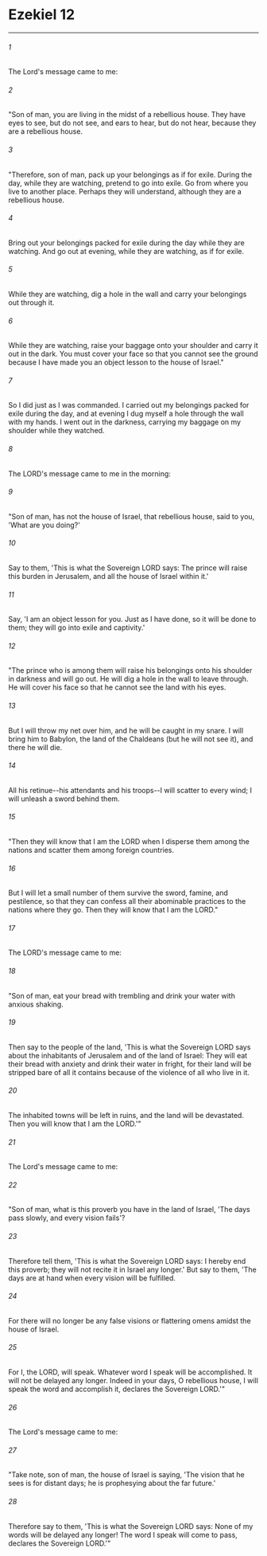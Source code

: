 # Ezekiel 12
***



###### 1 
The Lord's message came to me: 

###### 2 
"Son of man, you are living in the midst of a rebellious house. They have eyes to see, but do not see, and ears to hear, but do not hear, because they are a rebellious house. 

###### 3 
"Therefore, son of man, pack up your belongings as if for exile. During the day, while they are watching, pretend to go into exile. Go from where you live to another place. Perhaps they will understand, although they are a rebellious house. 

###### 4 
Bring out your belongings packed for exile during the day while they are watching. And go out at evening, while they are watching, as if for exile. 

###### 5 
While they are watching, dig a hole in the wall and carry your belongings out through it. 

###### 6 
While they are watching, raise your baggage onto your shoulder and carry it out in the dark. You must cover your face so that you cannot see the ground because I have made you an object lesson to the house of Israel." 

###### 7 
So I did just as I was commanded. I carried out my belongings packed for exile during the day, and at evening I dug myself a hole through the wall with my hands. I went out in the darkness, carrying my baggage on my shoulder while they watched. 

###### 8 
The LORD's message came to me in the morning: 

###### 9 
"Son of man, has not the house of Israel, that rebellious house, said to you, 'What are you doing?' 

###### 10 
Say to them, 'This is what the Sovereign LORD says: The prince will raise this burden in Jerusalem, and all the house of Israel within it.' 

###### 11 
Say, 'I am an object lesson for you. Just as I have done, so it will be done to them; they will go into exile and captivity.' 

###### 12 
"The prince who is among them will raise his belongings onto his shoulder in darkness and will go out. He will dig a hole in the wall to leave through. He will cover his face so that he cannot see the land with his eyes. 

###### 13 
But I will throw my net over him, and he will be caught in my snare. I will bring him to Babylon, the land of the Chaldeans (but he will not see it), and there he will die. 

###### 14 
All his retinue--his attendants and his troops--I will scatter to every wind; I will unleash a sword behind them. 

###### 15 
"Then they will know that I am the LORD when I disperse them among the nations and scatter them among foreign countries. 

###### 16 
But I will let a small number of them survive the sword, famine, and pestilence, so that they can confess all their abominable practices to the nations where they go. Then they will know that I am the LORD." 

###### 17 
The LORD's message came to me: 

###### 18 
"Son of man, eat your bread with trembling and drink your water with anxious shaking. 

###### 19 
Then say to the people of the land, 'This is what the Sovereign LORD says about the inhabitants of Jerusalem and of the land of Israel: They will eat their bread with anxiety and drink their water in fright, for their land will be stripped bare of all it contains because of the violence of all who live in it. 

###### 20 
The inhabited towns will be left in ruins, and the land will be devastated. Then you will know that I am the LORD.'" 

###### 21 
The Lord's message came to me: 

###### 22 
"Son of man, what is this proverb you have in the land of Israel, 'The days pass slowly, and every vision fails'? 

###### 23 
Therefore tell them, 'This is what the Sovereign LORD says: I hereby end this proverb; they will not recite it in Israel any longer.' But say to them, 'The days are at hand when every vision will be fulfilled. 

###### 24 
For there will no longer be any false visions or flattering omens amidst the house of Israel. 

###### 25 
For I, the LORD, will speak. Whatever word I speak will be accomplished. It will not be delayed any longer. Indeed in your days, O rebellious house, I will speak the word and accomplish it, declares the Sovereign LORD.'" 

###### 26 
The Lord's message came to me: 

###### 27 
"Take note, son of man, the house of Israel is saying, 'The vision that he sees is for distant days; he is prophesying about the far future.' 

###### 28 
Therefore say to them, 'This is what the Sovereign LORD says: None of my words will be delayed any longer! The word I speak will come to pass, declares the Sovereign LORD.'"
